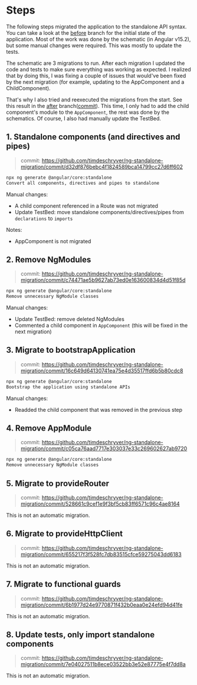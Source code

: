 # Steps

The following steps migrated the application to the standalone API syntax.
You can take a look at the [before](https://github.com/timdeschryver/ng-standalone-migration/tree/before) branch for the initial state of the application.
Most of the work was done by the schematic (in Angular v15.2), but some manual changes were required.
This was mostly to update the tests.

The schematic are 3 migrations to run.
After each migration I updated the code and tests to make sure everything was working as expected.
I realized that by doing this, I was fixing a couple of issues that would've been fixed by the next migration (for example, updating to the AppComponent and a ChildComponent).

That's why I also tried and reexecuted the migrations from the start.
See this result in the [after](https://github.com/timdeschryver/ng-standalone-migration/tree/after) branch([commit](https://github.com/timdeschryver/ng-standalone-migration/commit/7e4606a6873f5a206a6ab537b089e9de5304aedc)).
This time, I only had to add the child component's module to the `AppComponent`, the rest was done by the schematics.
Of course, I also had manually update the TestBed.

## 1. Standalone components (and directives and pipes)

> commit: https://github.com/timdeschryver/ng-standalone-migration/commit/d32df876bebc4f1824589bca14799cc27d6ff602

```bash
npx ng generate @angular/core:standalone
Convert all components, directives and pipes to standalone
```

Manual changes:

- A child component referenced in a Route was not migrated
- Update TestBed: move standalone components/directives/pipes from `declarations` to `imports`

Notes:

- AppComponent is not migrated

## 2. Remove NgModules

> commit: https://github.com/timdeschryver/ng-standalone-migration/commit/c74471ae5b9627ab73ed0e163600834d4d51f85d

```bash
npx ng generate @angular/core:standalone
Remove unnecessary NgModule classes
```

Manual changes:

- Update TestBed: remove deleted NgModules
- Commented a child component in `AppComponent` (this will be fixed in the next migration)

## 3. Migrate to bootstrapApplication

> commit: https://github.com/timdeschryver/ng-standalone-migration/commit/16c649d64130741ea75e4d35517ffd6b5b80cdc8

```bash
npx ng generate @angular/core:standalone
Bootstrap the application using standalone APIs
```

Manual changes:

- Readded the child component that was removed in the previous step

## 4. Remove AppModule

> commit: https://github.com/timdeschryver/ng-standalone-migration/commit/c05ca76aad7717e303037e33c269602627ab9720

```bash
npx ng generate @angular/core:standalone
Remove unnecessary NgModule classes
```

## 5. Migrate to provideRouter

> commit: https://github.com/timdeschryver/ng-standalone-migration/commit/528661c9cef1e9f3bf5cb83ff6571c96c4ae8164

This is not an automatic migration.

## 6. Migrate to provideHttpClient

> commit: https://github.com/timdeschryver/ng-standalone-migration/commit/655217f3f528fc7db83515cfce59275043dd6183

This is not an automatic migration.

## 7. Migrate to functional guards

> commit: https://github.com/timdeschryver/ng-standalone-migration/commit/6b1977d24e9770871f432b0eaa0e24efd94d41fe

This is not an automatic migration.

## 8. Update tests, only import standalone components

> commit: https://github.com/timdeschryver/ng-standalone-migration/commit/7e04027511b8ece03522bb3e52e87775e4f7dd8a

This is not an automatic migration.
